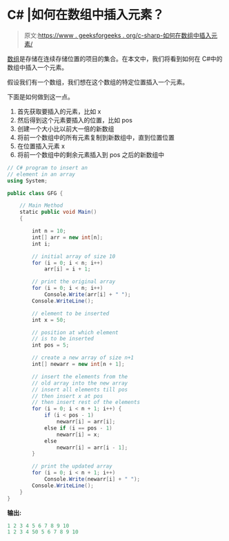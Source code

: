 # C# |如何在数组中插入元素？

> 原文:[https://www . geeksforgeeks . org/c-sharp-如何在数组中插入元素/](https://www.geeksforgeeks.org/c-sharp-how-to-insert-an-element-in-an-array/)

[数组](https://www.geeksforgeeks.org/c-sharp-arrays/)是存储在连续存储位置的项目的集合。在本文中，我们将看到如何在 C#中的数组中插入一个元素。

假设我们有一个数组，我们想在这个数组的特定位置插入一个元素。

下面是如何做到这一点。

1.  首先获取要插入的元素，比如 x
2.  然后得到这个元素要插入的位置，比如 pos
3.  创建一个大小比以前大一倍的新数组
4.  将前一个数组中的所有元素复制到新数组中，直到位置位置
5.  在位置插入元素 x
6.  将前一个数组中的剩余元素插入到 pos 之后的新数组中

```cs
// C# program to insert an 
// element in an array
using System;

public class GFG {

    // Main Method
    static public void Main()
    {

        int n = 10;
        int[] arr = new int[n];
        int i;

        // initial array of size 10
        for (i = 0; i < n; i++)
            arr[i] = i + 1;

        // print the original array
        for (i = 0; i < n; i++)
            Console.Write(arr[i] + " ");
        Console.WriteLine();

        // element to be inserted
        int x = 50;

        // position at which element 
        // is to be inserted
        int pos = 5;

        // create a new array of size n+1
        int[] newarr = new int[n + 1];

        // insert the elements from the 
        // old array into the new array
        // insert all elements till pos
        // then insert x at pos
        // then insert rest of the elements
        for (i = 0; i < n + 1; i++) {
            if (i < pos - 1)
                newarr[i] = arr[i];
            else if (i == pos - 1)
                newarr[i] = x;
            else
                newarr[i] = arr[i - 1];
        }

        // print the updated array
        for (i = 0; i < n + 1; i++)
            Console.Write(newarr[i] + " ");
        Console.WriteLine();
    }
}
```

**输出:**

```cs
1 2 3 4 5 6 7 8 9 10 
1 2 3 4 50 5 6 7 8 9 10

```